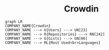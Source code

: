 <h1 align="center">Crowdin</h1>

```mermaid
graph LR
COMPANY_NAME{Crowdin}
COMPANY_NAME ---> U{Users} ---> UN[23]
COMPANY_NAME ---> R{Repositories} ---> RN[242]
COMPANY_NAME ---> G{Gists} ---> GN[66]
COMPANY_NAME ---> ML{Most Used<br>Languages}
```
